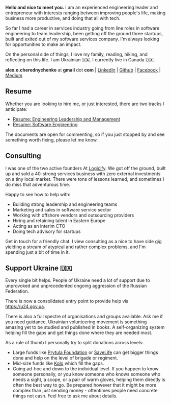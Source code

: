 **Hello and nice to meet you.** I am an experienced engineering leader and entrepreneur 
with interests ranging between improving people's life, making business more 
productive, and doing that all with tech.

So far I had a career in services industry going from line roles in software engineering
to team leadership, been getting off the ground three startups, built and exited out of my software services 
company. I'm always looking for opportunities to make an impact. 

On the personal side of things, I love my family, reading, hiking, and reflecting on 
this life. I am Ukrainian 🇺🇦. I currently live in Canada 🇨🇦.

**alex.o.cherednychenko** at **gmail** dot **com** | [LinkedIn](https://www.linkedin.com/in/alexandercherednichenko/) | [Github](https://github.com/lexaux) | [Facebook](https://www.facebook.com/lexaux) | [Medium](https://medium.com/@lexaux)

## Resume

Whether you are looking to hire me, or just interested, there are two tracks I anticipate: 

* [Resume: Engineering Leadership and Management](https://docs.google.com/document/d/1itWIwHYUlxGa0qP2VDAvMPZA9hjU_R00D6ES5je1Y08/edit#)
* [Resume: Software Engineering](https://docs.google.com/document/d/1tyH_jeOm9-XTKYIPrxEHNpMrre_TPDXSveZtwFVvF18/edit#)

The documents are open for commenting, so if you just stopped by and see something worth
fixing, please let me know. 

## Consulting

I was one of the two active founders At [Logicify](https://clutch.co/profile/logicify#summary). 
We got off the ground, built up and sold a 40-strong services business with zero 
external investments on a tiny local market. There were tons of lessons learned, 
and sometimes I do miss that adventurous time.

Happy to see how to help with: 

* Building strong leadership and engineering teams
* Marketing and sales in software service sector
* Working with offshore vendors and outsourcing providers 
* Hiring and retaining talent in Eastern Europe
* Acting as an interim CTO
* Doing tech advisory for startups

Get in touch for a friendly chat. I view consulting as a nice to have side gig 
yielding a stream of atypical and rather complex problems, and I'm spending 
just a bit of time in it.


## Support Ukraine 🇺🇦 

Every single bit helps. People of Ukraine need a lot of support due to unprovoked and 
unprecedented ongoing aggression of the Russian Federation. 

There is now a consolidated entry point to provide help via https://u24.gov.ua. 

There is also a full spectre of organisations and groups available. Ask me if you need 
guidance. Ukrainian volunteering movement is something amazing yet to be studied and 
published in books. A self-organizing system helping fill the gaps and get things done where
they are needed most. 

As a rule of thumb I personally try to split donations across levels:

* Large funds like [Prytula Foundation](https://prytulafoundation.org/en) or 
[SaveLife](https://savelife.in.ua/en/) can get bigger things done and help on the level
of brigade or regiment. 
* Mid-size funds like [Kolo](https://www.koloua.com/en) which fill the gaps. 
* Going ad-hoc and down to the individual level. If you happen to know someone 
personally, or you know someone who knows someone who needs a sight, a scope, or a pair of warm gloves, 
helping them directly is often the best way to go. Be prepared however that it might be more
complex than just sending money - oftentimes people need concrete things not cash. Feel
free to ask me about details.